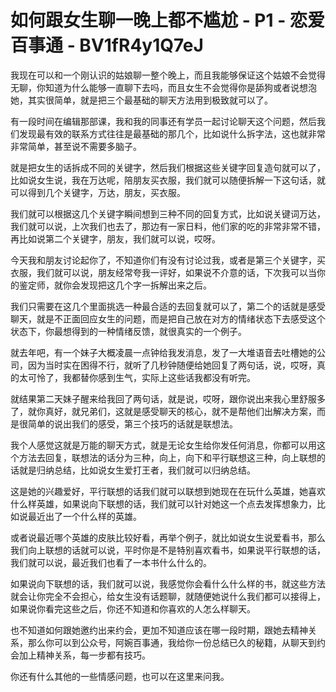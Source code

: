 # 如何跟女生聊一晚上都不尴尬 - P1 - 恋爱百事通 - BV1fR4y1Q7eJ

我现在可以和一个刚认识的姑娘聊一整个晚上，而且我能够保证这个姑娘不会觉得无聊，你知道为什么能够一直聊下去吗，而且女生不会觉得你是舔狗或者说想泡她，其实很简单，就是把三个最基础的聊天方法用到极致就可以了。

有一段时间在编辑那部课，我和我的同事还有学员一起讨论聊天这个问题，然后我们发现最有效的联系方式往往是最基础的那几个，比如说什么拆字法，这也就非常非常简单，甚至说不需要多脑子。

就是把女生的话拆成不同的关键字，然后我们根据这些关键字回复造句就可以了，比如说女生说，我在万达呢，陪朋友买衣服，我们就可以随便拆解一下这句话，就可以得到几个关键字，万达，朋友，买衣服。

我们就可以根据这几个关键字瞬间想到三种不同的回复方式，比如说关键词万达，我们就可以说，上次我们也去了，那边有一家日料，他们家的吃的非常非常不错，再比如说第二个关键字，朋友，我们就可以说，哎呀。

今天我和朋友讨论起你了，不知道你们有没有讨论过我，或者是第三个关键字，买衣服，我们就可以说，朋友经常夸我一评好，如果说不介意的话，下次我可以当你的鉴定师，就你会发现把这几个字一拆解出来之后。

我们只需要在这几个里面挑选一种最合适的去回复就可以了，第二个的话就是感受聊天，就是不正面回应女生的问题，而是把自己放在对方的情绪状态下去感受这个状态下，你最想得到的一种情绪反馈，就很真实的一个例子。

就去年吧，有一个妹子大概凌晨一点钟给我发消息，发了一大堆语音去吐槽她的公司，因为当时实在困得不行，就听了几秒钟随便给她回复了两句话，说，哎呀，真的太可怜了，我都替你感到生气，实际上这些话我都没有听完。

就结果第二天妹子醒来给我回了两句话，就是说，哎呀，跟你说出来我心里舒服多了，就你真好，就兄弟们，这就是感受聊天的核心，就不是帮他们出解决方案，而是很简单的说出我们的感受，第三个技巧的话就是联想法。

我个人感觉这就是万能的聊天方式，就是无论女生给你发任何消息，你都可以用这个方法去回复，联想法的话分为三种，向上，向下和平行联想这三种，向上联想的话就是归纳总结，比如说女生爱打王者，我们就可以归纳总结。

这是她的兴趣爱好，平行联想的话我们就可以联想到她现在在玩什么英雄，她喜欢什么样英雄，如果说向下联想的话，我们就可以针对她这一个点去发挥想象力，比如说最近出了一个什么样的英雄。

或者说最近哪个英雄的皮肤比较好看，再举个例子，就比如说女生说爱看书，那么我们向上联想的话就可以说，平时你是不是特别喜欢看书，如果说平行联想的话，我们就可以说，最近我们也看了一本书什么什么的。

如果说向下联想的话，我们就可以说，我感觉你会看什么什么样的书，就这些方法就会让你完全不会担心，给女生没有话题聊，就随便她说什么我们都可以接得上，如果说你看完这些之后，你还不知道和你喜欢的人怎么样聊天。

也不知道如何跟她邀约出来约会，更加不知道应该在哪一段时期，跟她去精神关系，那么你可以到公众号，阿婉百事通，我给你一份总结已久的秘籍，从聊天到约会加上精神关系，每一步都有技巧。

你还有什么其他的一些情感问题，也可以在这里来问我。
